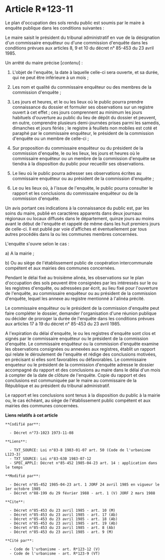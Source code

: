 # Article R*123-11

Le plan d'occupation des sols rendu public est soumis par le maire à enquête publique dans les conditions suivantes :

Le maire saisit le président du tribunal administratif en vue de la désignation d'un commissaire enquêteur ou d'une
commission d'enquête dans les conditions prévues aux articles 8, 9 et 10 du décret n° 85-453 du 23 avril 1985.

Un arrêté du maire précise [*contenu*] :

1. L'objet de l'enquête, la date à laquelle celle-ci sera ouverte, et sa durée, qui ne peut être inférieure à un mois ;

2. Les nom et qualité du commissaire enquêteur ou des membres de la commission d'enquête ;

3. Les jours et heures, et le ou les lieux où le public pourra prendre connaissance du dossier et formuler ses observations
sur un registre ouvert à cet effet ; ces jours comprennent au minimum les jours habituels d'ouverture au public du lieu de
dépôt du dossier et peuvent, en outre, comprendre plusieurs demi-journées prises parmi les samedis, dimanches et jours
fériés ; le registre à feuillets non mobiles est coté et paraphé par le commissaire enquêteur, le président de la commission
d'enquête ou un membre de celle-ci ;

4. Sur proposition du commissaire enquêteur ou du président de la commission d'enquête, le ou les lieux, les jours et heures
où le commissaire enquêteur ou un membre de la commission d'enquête se tiendra à la disposition du public pour recueillir ses
observations.

5. Le lieu où le public pourra adresser ses observations écrites au commissaire enquêteur ou au président de la commission
d'enquête ;

6. Le ou les lieux où, à l'issue de l'enquête, le public pourra consulter le rapport et les conclusions du commissaire
enquêteur ou de la commission d'enquête.

Un avis portant ces indications à la connaissance du public est, par les soins du maire, publié en caractères apparents dans
deux journaux régionaux ou locaux diffusés dans le département, quinze jours au moins avant le début de l'enquête et rappelé
de même dans les huit premiers jours de celle-ci. Il est publié par voie d'affiches et éventuellement par tous autres
procédés dans la ou les communes membres concernées.

L'enquête s'ouvre selon le cas :

a) A la mairie ;

b) Ou au siège de l'établissement public de coopération intercommunale compétent et aux mairies des communes concernées.

Pendant le délai fixé au troisième alinéa, les observations sur le plan d'occupation des sols peuvent être consignées par les
intéressés sur le ou les registres d'enquête, ou adressées par écrit, au lieu fixé pour l'ouverture de l'enquête, au
commissaire enquêteur ou au président de la commission d'enquête, lequel les annexe au registre mentionné à l'alinéa précité.

Le commissaire enquêteur ou le président de la commission d'enquête peut faire compléter le dossier, demander l'organisation
d'une réunion publique ou décider de proroger la durée de l'enquête dans les conditions prévues aux articles 17 à 19 du
décret n° 85-453 du 23 avril 1985.

A l'expiration du délai d'enquête, le ou les registres d'enquête sont clos et signés par le commissaire enquêteur ou le
président de la commission d'enquête. Le commissaire enquêteur ou la commission d'enquête examine les observations consignées
ou annexées aux registres, établit un rapport qui relate le déroulement de l'enquête et rédige des conclusions motivées, en
précisant si elles sont favorables ou défavorables. Le commissaire enqueteur ou le président de la commission d'enquête
adresse le dossier accompagné du rapport et des conclusions au maire dans le délai d'un mois à compter de la date de clôture
de l'enquête. Copie du rapport et des conclusions est communiquée par le maire au commissaire de la République et au
président du tribunal administratif.

Le rapport et les conclusions sont tenus à la disposition du public à la mairie ou, le cas échéant, au siège de
l'établissement public compétent et aux mairies des communes concernées.

**Liens relatifs à cet article**

	**Codifié par**:

	  - Décret n°73-1023 1973-11-08

	**Liens**:

	  - TXT_SOURCE: Loi n°83-8 1983-01-07 art. 50 (Code de l'urbanisme L123-3)
	  - TXT_SOURCE: Loi n°83-630 1983-07-12
	  - SPEC_APPLI: Décret n°85-452 1985-04-23 art. 14 : application dans le temps

	**Modifié par**:

	  - Décret n°85-452 1985-04-23 art. 1 JORF 24 avril 1985 en vigueur le 1er octobre 1985
	  - Décret n°88-199 du 29 février 1988 - art. 1 (V) JORF 2 mars 1988

	**Cite**:

	  - Décret n°85-453 du 23 avril 1985 - art. 10 (M)
	  - Décret n°85-453 du 23 avril 1985 - art. 17 (Ab)
	  - Décret n°85-453 du 23 avril 1985 - art. 18 (Ab)
	  - Décret n°85-453 du 23 avril 1985 - art. 19 (Ab)
	  - Décret n°85-453 du 23 avril 1985 - art. 8 (Ab)
	  - Décret n°85-453 du 23 avril 1985 - art. 9 (M)

	**Cité par**:

	  - Code de l'urbanisme - art. R*123-12 (V)
	  - Code de l'urbanisme - art. R*123-9 (VT)
